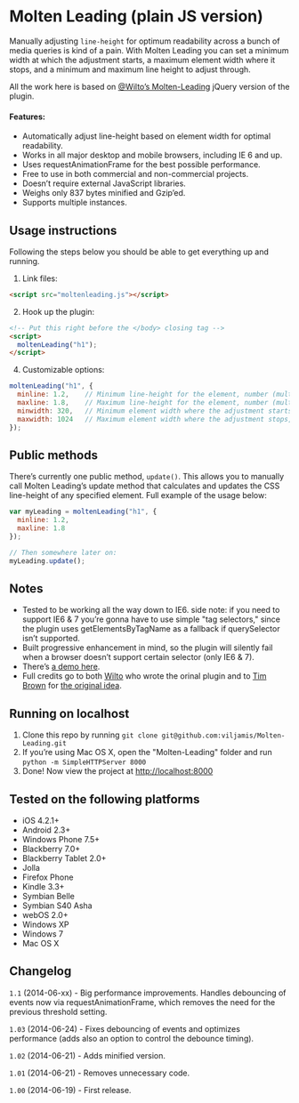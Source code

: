 # Molten Leading (plain JS version)

Manually adjusting ```line-height``` for optimum readability across a bunch of media queries is kind of a pain. With Molten Leading you can set a minimum width at which the adjustment starts, a maximum element width where it stops, and a minimum and maximum line height to adjust through.

All the work here is based on [@Wilto’s Molten-Leading](https://github.com/Wilto/Molten-Leading) jQuery version of the plugin.

#### Features:

* Automatically adjust line-height based on element width for optimal readability.
* Works in all major desktop and mobile browsers, including IE 6 and up.
* Uses requestAnimationFrame for the best possible performance.
* Free to use in both commercial and non-commercial projects.
* Doesn’t require external JavaScript libraries.
* Weighs only 837 bytes minified and Gzip’ed.
* Supports multiple instances.


## Usage instructions

Following the steps below you should be able to get everything up and running.

1. Link files:
```html
<script src="moltenleading.js"></script>
```

2. Hook up the plugin:
```html
<!-- Put this right before the </body> closing tag -->
<script>
  moltenLeading("h1");
</script>
```

4. Customizable options:
```javascript
moltenLeading("h1", {
  minline: 1.2,    // Minimum line-height for the element, number (multiplied by the element's font-size)
  maxline: 1.8,    // Maximum line-height for the element, number (multiplied by the element's font-size)
  minwidth: 320,   // Minimum element width where the adjustment starts, pixels
  maxwidth: 1024   // Maximum element width where the adjustment stops, pixels
});
```

## Public methods

There’s currently one public method, ```update()```. This allows you to manually call Molten Leading’s update method that calculates and updates the CSS line-height of any specified element. Full example of the usage below:

```javascript
var myLeading = moltenLeading("h1", {
  minline: 1.2,
  maxline: 1.8
});

// Then somewhere later on:
myLeading.update();
```


## Notes

* Tested to be working all the way down to IE6. side note: if you need to support IE6 & 7 you’re gonna have to use simple "tag selectors," since the plugin uses getElementsByTagName as a fallback if querySelector isn’t supported.
* Built progressive enhancement in mind, so the plugin will silently fail when a browser doesn’t support certain selector (only IE6 & 7).
* There’s <a href="http://viljamis.com/molten-leading/">a demo here</a>.
* Full credits go to both <a href="http://twitter.com/wilto">Wilto</a> who wrote the orinal plugin and to <a href="http://twitter.com/nicewebtype">Tim Brown</a> for <a href="http://nicewebtype.com/notes/2012/02/03/molten-leading-or-fluid-line-height/">the original idea</a>.


## Running on localhost

1. Clone this repo by running ```git clone git@github.com:viljamis/Molten-Leading.git```
2. If you’re using Mac OS X, open the "Molten-Leading" folder and run ```python -m SimpleHTTPServer 8000```
3. Done! Now view the project at [http://localhost:8000](http://localhost:8000)


## Tested on the following platforms

* iOS 4.2.1+
* Android 2.3+
* Windows Phone 7.5+
* Blackberry 7.0+
* Blackberry Tablet 2.0+
* Jolla
* Firefox Phone
* Kindle 3.3+
* Symbian Belle
* Symbian S40 Asha
* webOS 2.0+
* Windows XP
* Windows 7
* Mac OS X


## Changelog

`1.1` (2014-06-xx) - Big performance improvements. Handles debouncing of events now via requestAnimationFrame, which removes the need for the previous threshold setting.

`1.03` (2014-06-24) - Fixes debouncing of events and optimizes performance (adds also an option to control the debounce timing).

`1.02` (2014-06-21) - Adds minified version.

`1.01` (2014-06-21) - Removes unnecessary code.

`1.00` (2014-06-19) - First release.

